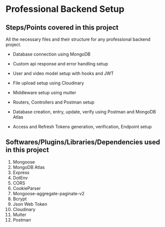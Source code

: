 # Professional Backend Setup

## Steps/Points covered in this project

All the necessary files and their structure for any professional backend project.

- Database connection using MongoDB

- Custom api response and error handling setup

- User and video model  setup with hooks and JWT

- File upload setup using Cloudinary 

- Middleware setup using multer

- Routers, Controllers and Postman setup

- Database creation, entry, update, verify using Postman and MongoDB Atlas

- Access and Refresh Tokens generation, verification, Endpoint setup 

## Softwares/Plugins/Libraries/Dependencies used in this project

1) Mongoose
2) MongoDB Atlas
3) Express
4) DotEnv
5) CORS
6) CookieParser
7) Mongoose-aggregate-paginate-v2
8) Bcrypt
9) Json Web Token
10) Cloudinary
11) Multer
12) Postman